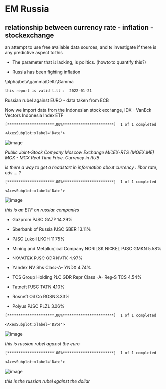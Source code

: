 # EM Russia

## relationship between currency rate - inflation - stockexchange

an attempt to use free available data sources, and to investigate if
there is any predictive aspect to this


* The parameter that is lacking, is politics. (howto to quantify this?)


* Russia has been fighting inflation

\\alpha\\beta\\gamma\\Delta\\Gamma

```default
this report is valid till :  2022-01-21
```

Russian rubel against EURO - data taken from ECB

Now we import data from the Indonesian stock exchange, IDX - VanEck
Vectors Indonesia Index ETF

```default
[*********************100%***********************]  1 of 1 completed
```

```default
<AxesSubplot:xlabel='Date'>
```



![image](russia_files/russia_20_1.png)

*Public Joint-Stock Company Moscow Exchange MICEX-RTS (MOEX.ME) MCX -
MCX Real Time Price. Currency in RUB*

*is there a way to get a headstart in information about currency : libor
rate, cds … ?*

```default
[*********************100%***********************]  1 of 1 completed
```

```default
<AxesSubplot:xlabel='Date'>
```



![image](russia_files/russia_23_2.png)

*this is an ETF on russian companies*


* Gazprom PJSC GAZP 14.29%


* Sberbank of Russia PJSC SBER 13.11%


* PJSC Lukoil LKOH 11.75%


* Mining and Metallurgical Company NORILSK NICKEL PJSC GMKN 5.58%


* NOVATEK PJSC GDR NVTK 4.97%


* Yandex NV Shs Class-A- YNDX 4.74%


* TCS Group Holding PLC GDR Repr Class -A- Reg-S TCS 4.54%


* Tatneft PJSC TATN 4.10%


* Rosneft Oil Co ROSN 3.33%


* Polyus PJSC PLZL 3.06%

```default
[*********************100%***********************]  1 of 1 completed
```

```default
<AxesSubplot:xlabel='Date'>
```



![image](russia_files/russia_25_2.png)

*this is russian rubel against the euro*

```default
[*********************100%***********************]  1 of 1 completed
```

```default
<AxesSubplot:xlabel='Date'>
```



![image](russia_files/russia_27_2.png)

*this is the russian rubel against the dollar*
